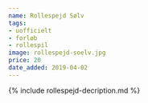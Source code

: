 ```yaml
---
name: Rollespejd Sølv
tags:
- uofficielt
- forløb
- rollespil
image: rollespejd-soelv.jpg
price: 20
date_added: 2019-04-02
---
```

{% include rollespejd-decription.md %}

